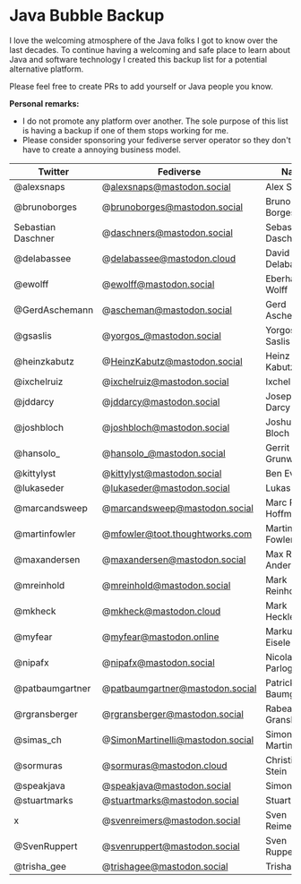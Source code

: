 # Java Bubble Backup

I love the welcoming atmosphere of the Java folks I got to know over the last
decades. To continue having a welcoming and safe place to learn about Java and
software technology I created this backup list for a potential alternative platform.

Please feel free to create PRs to add yourself or Java people you know.

**Personal remarks:**

* I do not promote any platform over another. The sole purpose of this list is
having a backup if one of them stops working for me.
* Please consider sponsoring your fediverse server operator so they don't have to
create a annoying business model.


Twitter              | Fediverse                           | Name
-------------------- | ----------------------------------- | ---------------------
@alexsnaps           | @alexsnaps@mastodon.social          | Alex Snaps
@brunoborges         | @brunoborges@mastodon.social        | Bruno Borges
Sebastian Daschner   | @daschners@mastodon.social          | Sebastian Daschner
@delabassee          | @delabassee@mastodon.cloud          | David Delabassée
@ewolff              | @ewolff@mastodon.social             | Eberhard Wolff
@GerdAschemann       | @ascheman@mastodon.social           | Gerd Aschemann
@gsaslis             | @yorgos_@mastodon.social            | Yorgos Saslis
@heinzkabutz         | @HeinzKabutz@mastodon.social        | Heinz Kabutz
@ixchelruiz          | @ixchelruiz@mastodon.social         | Ixchel Ruiz
@jddarcy             | @jddarcy@mastodon.social            | Joseph Darcy
@joshbloch           | @joshbloch@mastodon.social          | Joshua Bloch
@hansolo_            | @hansolo_@mastodon.social           | Gerrit Grunwald
@kittylyst           | @kittylyst@mastodon.social          | Ben Evans
@lukaseder           | @lukaseder@mastodon.social          | Lukas Eder
@marcandsweep        | @marcandsweep@mastodon.social       | Marc R. Hoffmann
@martinfowler        | @mfowler@toot.thoughtworks.com      | Martin Fowler
@maxandersen         | @maxandersen@mastodon.social        | Max Rydahl Andersen
@mreinhold           | @mreinhold@mastodon.social          | Mark Reinhold
@mkheck              | @mkheck@mastodon.cloud              | Mark Heckler
@myfear              | @myfear@mastodon.online             | Markus Eisele
@nipafx              | @nipafx@mastodon.social             | Nicolai Parlog
@patbaumgartner      | @patbaumgartner@mastodon.social     | Patrick Baumgartner
@rgransberger        | @rgransberger@mastodon.social       | Rabea Gransberger
@simas_ch            | @SimonMartinelli@mastodon.social    | Simon Martinelli
@sormuras            | @sormuras@mastodon.cloud            | Christian Stein
@speakjava           | @speakjava@mastodon.social          | Simon Ritter
@stuartmarks         | @stuartmarks@mastodon.social        | Stuart Marks
x                    | @svenreimers@mastodon.social        | Sven Reimers
@SvenRuppert         | @svenruppert@mastodon.social        | Sven Ruppert
@trisha_gee          | @trishagee@mastodon.social          | Trisha Gee



